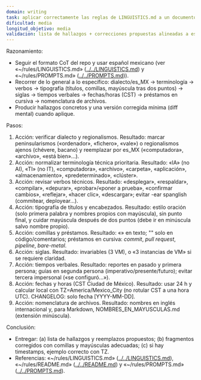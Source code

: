 ```yaml
---
domain: writing
task: aplicar correctamente las reglas de LINGUISTICS.md a un documento Markdown
dificultad: media
longitud_objetivo: media
validacion: lista de hallazgos + correcciones propuestas alineadas a es_MX y reglas tipográficas
---
```


Razonamiento:
- Seguir el formato CoT del repo y usar español mexicano (ver «~/rules/LINGUISTICS.md» ([../../LINGUISTICS.md](../../LINGUISTICS.md)) y «~/rules/PROMPTS.md» ([../../PROMPTS.md](../../PROMPTS.md))).
- Recorrer de lo general a lo específico: dialecto/es_MX → terminología → verbos → tipografía (títulos, comillas, mayúscula tras dos puntos) → siglas → tiempos verbales → fechas/horas (CST) → préstamos en cursiva → nomenclatura de archivos.
- Producir hallazgos concretos y una versión corregida mínima (diff mental) cuando aplique.

Pasos:
1) Acción: verificar dialecto y regionalismos.
   Resultado: marcar peninsularismos («ordenador», «fichero», «vale») o regionalismos ajenos (chévere, bacano) y reemplazar por es_MX («computadora», «archivo», «está bien»...).
2) Acción: normalizar terminología técnica prioritaria.
   Resultado: «IA» (no AI), «TI» (no IT), «computadora», «archivo», «carpeta», «aplicación», «almacenamiento», «predeterminado», «clúster».
3) Acción: revisar verbos técnicos.
   Resultado: «desplegar», «respaldar», «compilar», «depurar», «probar»/«poner a prueba», «confirmar cambios», «reflejar», «hacer clic», «descargar»; evitar -ear spanglish (commitear, deployear...).
4) Acción: tipografía de títulos y encabezados.
   Resultado: estilo oración (solo primera palabra y nombres propios con mayúscula), sin punto final, y cuidar mayúscula después de dos puntos (debe ir en minúscula salvo nombre propio).
5) Acción: comillas y préstamos.
   Resultado: «» en texto; "" solo en código/comentarios; préstamos en cursiva: *commit*, *pull request*, *pipeline*, *bare-metal*.
6) Acción: siglas.
   Resultado: invariables (3 VM), o «3 instancias de VM» si se requiere claridad.
7) Acción: tiempos verbales.
   Resultado: reportes en pasado y primera persona; guías en segunda persona (imperativo/presente/futuro); evitar tercera impersonal («se configuró...»).
8) Acción: fechas y horas (CST Ciudad de México).
   Resultado: usar 24 h y calcular local con TZ=America/Mexico_City (no rotular CST a una hora UTC). CHANGELOG: solo fecha [YYYY-MM-DD].
9) Acción: nomenclatura de archivos.
   Resultado: nombres en inglés internacional y, para Markdown, NOMBRES_EN_MAYUSCULAS.md (extensión minúscula).

Conclusión:
- Entregar: (a) lista de hallazgos y reemplazos propuestos; (b) fragmentos corregidos con comillas y mayúsculas adecuadas; (c) si hay timestamps, ejemplo correcto con TZ.
- Referencias: «~/rules/LINGUISTICS.md» ([../../LINGUISTICS.md](../../LINGUISTICS.md)), «~/rules/README.md» ([../../README.md](../../README.md)) y «~/rules/PROMPTS.md» ([../../PROMPTS.md](../../PROMPTS.md)).

